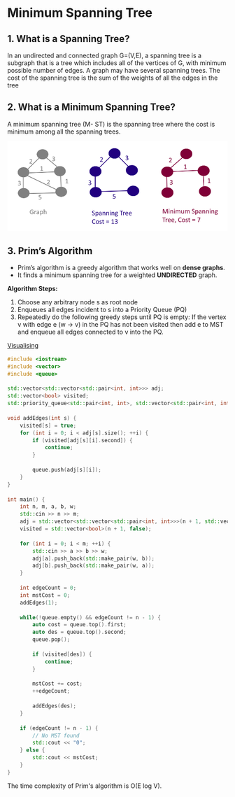 # Minimum Spanning Tree

## 1. What is a Spanning Tree?

In an undirected and connected graph G=(V,E), a spanning tree is a subgraph that is a tree which includes all of the vertices of G, with minimum possible number of edges. A graph may have several spanning trees. The cost of the spanning tree is the sum of the weights of all the edges in the tree

## 2. What is a Minimum Spanning Tree?

A minimum spanning tree (M- ST) is the spanning tree where the cost is minimum among all the spanning trees.

![](../assets/images/algorithms/minimum_spanning_tree.png)

## 3. Prim’s Algorithm

- Prim’s algorithm is a greedy algorithm that works well on **dense graphs**.
- It finds a minimum spanning tree for a weighted **UNDIRECTED** graph.

**Algorithm Steps:**

1. Choose any arbitrary node s as root node
2. Enqueues all edges incident to s into a Priority Queue (PQ)
3. Repeatedly do the following greedy steps until PQ is empty: If the vertex v with edge e (w -> v) in the PQ has not been visited then add e to MST and enqueue all edges connected to v into the PQ.

[Visualising](https://visualgo.net/en/mst)

```cpp
#include <iostream>
#include <vector>
#include <queue>

std::vector<std::vector<std::pair<int, int>>> adj;
std::vector<bool> visited;
std::priority_queue<std::pair<int, int>, std::vector<std::pair<int, int>>, std::greater<std::pair<int, int>>> queue;

void addEdges(int s) {
	visited[s] = true;
	for (int i = 0; i < adj[s].size(); ++i) {
		if (visited[adj[s][i].second]) {
			continue;
		}

		queue.push(adj[s][i]);
	}
}

int main() {
	int n, m, a, b, w;
	std::cin >> n >> m;
	adj = std::vector<std::vector<std::pair<int, int>>>(n + 1, std::vector<std::pair<int, int>>{});
	visited = std::vector<bool>(n + 1, false);

	for (int i = 0; i < m; ++i) {
		std::cin >> a >> b >> w;
		adj[a].push_back(std::make_pair(w, b));
		adj[b].push_back(std::make_pair(w, a));
	}

	int edgeCount = 0;
	int mstCost = 0;
	addEdges(1);

	while(!queue.empty() && edgeCount != n - 1) {
		auto cost = queue.top().first;
		auto des = queue.top().second;
		queue.pop();

		if (visited[des]) {
			continue;
		}

		mstCost += cost;
		++edgeCount;

		addEdges(des);
	}

	if (edgeCount != n - 1) {
		// No MST found
		std::cout << "0";
	} else {
		std::cout << mstCost;
	}
}
```

The time complexity of Prim's algorithm is O(E log V).
